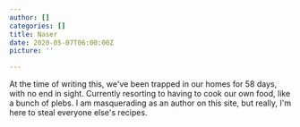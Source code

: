 ```yaml
---
author: []
categories: []
title: Naser
date: 2020-05-07T06:00:00Z
picture: ''

---
```

At the time of writing this, we've been trapped in our homes for 58 days, with no end in sight. Currently resorting to having to cook our own food, like a bunch of plebs. I am masquerading as an author on this site, but really, I'm here to steal everyone else's recipes.